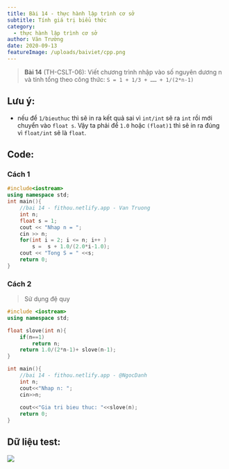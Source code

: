 ```yaml
---
title: Bài 14 - thực hành lập trình cơ sở
subtitle: Tính giá trị biểu thức
category:
  - thực hành lập trình cơ sở
author: Văn Trường
date: 2020-09-13
featureImage: /uploads/baiviet/cpp.png
---
```


> **Bài 14** (TH-CSLT-06): Viết chương trình nhập vào số nguyên dương n và tính tổng theo công thức: 
>                        `S = 1 + 1/3 + …… + 1/(2*n-1)`


## Lưu ý:

- nếu để `1/bieuthuc` thì sẽ in ra kết quả sai vì `int/int` sẽ ra `int` rồi mới chuyển vào `float s`. Vậy ta phải để `1.0` hoặc `(float)1` thì sẽ in ra đúng vì `float/int` sẽ là `float`. 

## Code:

### Cách 1

```c++
#include<iostream>
using namespace std;
int main(){
	//bai 14 - fithou.netlify.app - Van Truong
	int n;
	float s = 1;
	cout << "Nhap n = ";
	cin >> n;
	for(int i = 2; i <= n; i++ )
        s =  s + 1.0/(2.0*i-1.0);
    cout << "Tong S = " <<s;
	return 0;	
}
```

### Cách 2

>Sử dụng đệ quy

```c++
#include <iostream>
using namespace std;

float slove(int n){
	if(n==1)
		return n;
	return 1.0/(2*n-1)+ slove(n-1);
}

int main(){
	//bai 14 - fithou.netlify.app - @NgocDanh
	int n;
	cout<<"Nhap n: ";
	cin>>n;
	
	cout<<"Gia tri bieu thuc: "<<slove(n);
	return 0;
}
```

## Dữ liệu test:

![](https://i.ibb.co/cX3Nx32/image.png)
